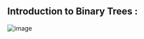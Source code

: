 ## Introduction to Binary Trees : 

![image](https://github.com/alkabharti/Trees/assets/23376002/b8fc334d-d8c7-452e-b969-b474db054c26)

